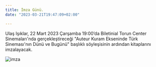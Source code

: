 ```yaml
---
title: İmza Günü.
date: "2023-03-21T19:47:09+02:00"

---
```

Ulaş Işıklar, 22 Mart 2023 Çarşamba 19:00’da Biletinial Torun Center Sinemaları'nda gerçekleştireceği "Auteur Kuram Ekseninde Türk Sineması'nın Dünü ve Bugünü" başlıklı söyleşisinin ardından kitaplarını imzalayacak.


![imza](/images/imzagunu.jpg)
